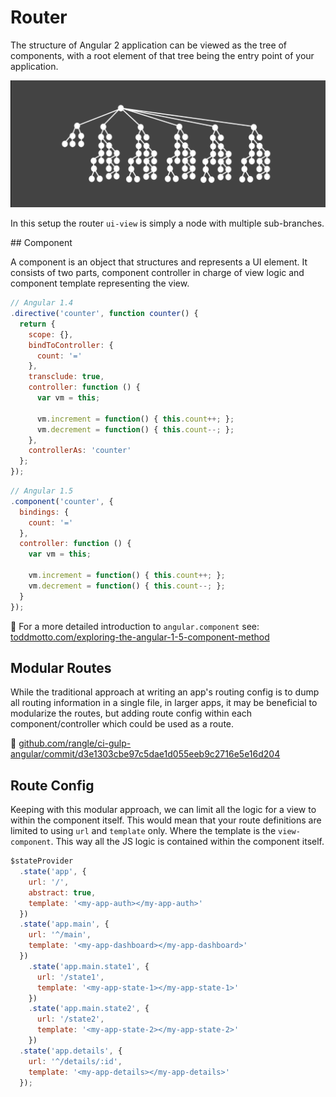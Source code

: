 # Router

The structure of Angular 2 application can be viewed as the tree of components, with a root element of that tree being the entry point of your application.

![](images/app-structure.png)

In this setup the router `ui-view` is simply a node with multiple sub-branches.


## Component

A component is an object that structures and represents a UI element. It consists of two parts, component controller in charge of view logic and component template representing the view.

```js
// Angular 1.4
.directive('counter', function counter() {
  return {
    scope: {},
    bindToController: {
      count: '='
    },
    transclude: true,
    controller: function () {
      var vm = this;

      vm.increment = function() { this.count++; };
      vm.decrement = function() { this.count--; };
    },
    controllerAs: 'counter'
  };
});
```

```js
// Angular 1.5
.component('counter', {
  bindings: {
    count: '='
  },
  controller: function () {
    var vm = this;

    vm.increment = function() { this.count++; };
    vm.decrement = function() { this.count--; };
  }
});
```

🔗 For a more detailed introduction to `angular.component` see: [toddmotto.com/exploring-the-angular-1-5-component-method](http://toddmotto.com/exploring-the-angular-1-5-component-method)


## Modular Routes

While the traditional approach at writing an app's routing config is to dump all routing information in a single file, in larger apps, it may be beneficial to modularize the routes, but adding route config within each component/controller which could be used as a route.

🔗 [github.com/rangle/ci-gulp-angular/commit/d3e1303cbe97c5dae1d055eeb9c2716e5e16d204](https://github.com/rangle/ci-gulp-angular/commit/d3e1303cbe97c5dae1d055eeb9c2716e5e16d204)


## Route Config

Keeping with this modular approach, we can limit all the logic for a view to within the component itself. This would mean that your route definitions are limited to using `url` and `template` only. Where the template is the `view-component`. This way all the JS logic is contained within the component itself.

```js
$stateProvider
  .state('app', {
    url: '/',
    abstract: true,
    template: '<my-app-auth></my-app-auth>'
  })
  .state('app.main', {
    url: '^/main',
    template: '<my-app-dashboard></my-app-dashboard>'
  })
    .state('app.main.state1', {
      url: '/state1',
      template: '<my-app-state-1></my-app-state-1>'
    })
    .state('app.main.state2', {
      url: '/state2',
      template: '<my-app-state-2></my-app-state-2>'
    })
  .state('app.details', {
    url: '^/details/:id',
    template: '<my-app-details></my-app-details>'
  });
```
